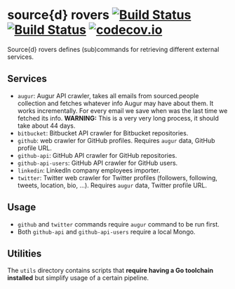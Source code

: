 # source{d} rovers [![Build Status](https://travis-ci.com/src-d/rovers.svg?token=SwSByatYdngkAQQHs7LC&branch=master)](https://travis-ci.com/src-d/rovers) [![Build Status](https://travis-ci.com/src-d/rovers.svg?token=SwSByatYdngkAQQHs7LC&branch=dev)](https://travis-ci.com/src-d/rovers) [![codecov.io](https://codecov.io/github/src-d/rovers/coverage.svg?branch=dev&token=ObiptJsBpW)](https://codecov.io/github/src-d/rovers?branch=dev)

Source{d} rovers defines (sub)commands for retrieving different external services.

## Services

- `augur`: Augur API crawler, takes all emails from sourced.people collection and fetches whatever info Augur may have about them. It works incrementally. For every email we save when was the last time we fetched its info. **WARNING:** This is a very very long process, it should take about 44 days.
- `bitbucket`: Bitbucket API crawler for Bitbucket repositories.
- `github`: web crawler for GitHub profiles. Requires `augur` data, GitHub profile URL.
- `github-api`: GitHub API crawler for GitHub repositories.
- `github-api-users`: GitHub API crawler for GitHub users.
- `linkedin`: LinkedIn company employees importer.
- `twitter`: Twitter web crawler for Twitter profiles (followers, following, tweets, location, bio, ...). Requires `augur` data, Twitter profile URL.

## Usage

- `github` and `twitter` commands require `augur` command to be run first.
- Both `github-api` and `github-api-users` require a local Mongo.

## Utilities

The `utils` directory contains scripts that **require having a Go toolchain installed** but simplify usage of a certain pipeline.
